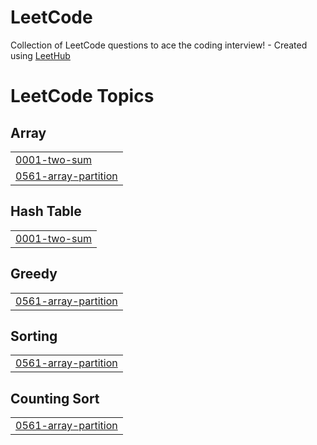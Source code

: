 # LeetCode
Collection of LeetCode questions to ace the coding interview! - Created using [LeetHub](https://github.com/QasimWani/LeetHub)

<!---LeetCode Topics Start-->
# LeetCode Topics
## Array
|  |
| ------- |
| [0001-two-sum](https://github.com/WebAFilippov/LeetCode/tree/master/0001-two-sum) |
| [0561-array-partition](https://github.com/WebAFilippov/LeetCode/tree/master/0561-array-partition) |
## Hash Table
|  |
| ------- |
| [0001-two-sum](https://github.com/WebAFilippov/LeetCode/tree/master/0001-two-sum) |
## Greedy
|  |
| ------- |
| [0561-array-partition](https://github.com/WebAFilippov/LeetCode/tree/master/0561-array-partition) |
## Sorting
|  |
| ------- |
| [0561-array-partition](https://github.com/WebAFilippov/LeetCode/tree/master/0561-array-partition) |
## Counting Sort
|  |
| ------- |
| [0561-array-partition](https://github.com/WebAFilippov/LeetCode/tree/master/0561-array-partition) |
<!---LeetCode Topics End-->